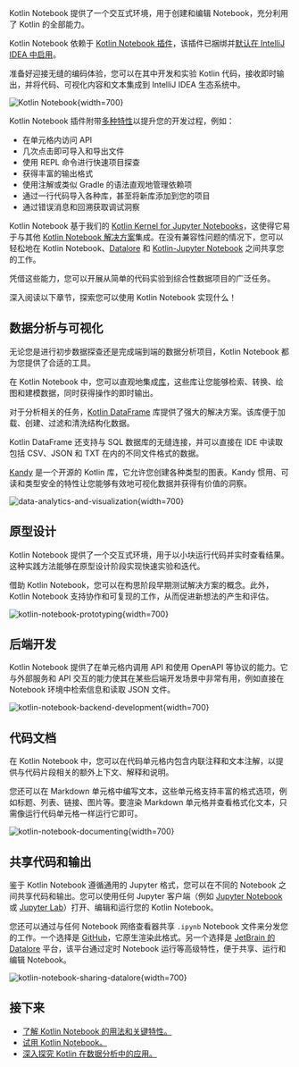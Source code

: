 [//]: # (title: Kotlin Notebook)

Kotlin Notebook 提供了一个交互式环境，用于创建和编辑 Notebook，充分利用了 Kotlin 的全部能力。

Kotlin Notebook 依赖于 [Kotlin Notebook 插件](https://plugins.jetbrains.com/plugin/16340-kotlin-notebook)，该插件已捆绑并[默认在 IntelliJ IDEA 中启用](kotlin-notebook-set-up-env.md)。

准备好迎接无缝的编码体验，您可以在其中开发和实验 Kotlin 代码，接收即时输出，并将代码、可视化内容和文本集成到 IntelliJ IDEA 生态系统中。

![Kotlin Notebook](data-analysis-notebook.gif){width=700}

Kotlin Notebook 插件附带[多种特性](https://www.jetbrains.com/help/idea/kotlin-notebook.html)以提升您的开发过程，例如：

* 在单元格内访问 API
* 几次点击即可导入和导出文件
* 使用 REPL 命令进行快速项目探查
* 获得丰富的输出格式
* 使用注解或类似 Gradle 的语法直观地管理依赖项
* 通过一行代码导入各种库，甚至将新库添加到您的项目
* 通过错误消息和回溯获取调试洞察

Kotlin Notebook 基于我们的 [Kotlin Kernel for Jupyter Notebooks](https://github.com/Kotlin/kotlin-jupyter?tab=readme-ov-file#kotlin-kernel-for-ipythonjupyter)，这使得它易于与其他 [Kotlin Notebook 解决方案](data-analysis-overview.md#notebooks)集成。在没有兼容性问题的情况下，您可以轻松地在 Kotlin Notebook、[Datalore](https://datalore.jetbrains.com/) 和 [Kotlin-Jupyter Notebook](https://github.com/Kotlin/kotlin-jupyter) 之间共享您的工作。

凭借这些能力，您可以开展从简单的代码实验到综合性数据项目的广泛任务。

深入阅读以下章节，探索您可以使用 Kotlin Notebook 实现什么！

## 数据分析与可视化

无论您是进行初步数据探查还是完成端到端的数据分析项目，Kotlin Notebook 都为您提供了合适的工具。

在 Kotlin Notebook 中，您可以直观地集成[库](data-analysis-libraries.md)，这些库让您能够检索、转换、绘图和建模数据，同时获得操作的即时输出。

对于分析相关的任务，[Kotlin DataFrame](https://kotlin.github.io/dataframe/overview.html) 库提供了强大的解决方案。该库便于加载、创建、过滤和清洗结构化数据。

Kotlin DataFrame 还支持与 SQL 数据库的无缝连接，并可以直接在 IDE 中读取包括 CSV、JSON 和 TXT 在内的不同文件格式的数据。

[Kandy](https://kotlin.github.io/kandy/welcome.html) 是一个开源的 Kotlin 库，它允许您创建各种类型的图表。Kandy 惯用、可读和类型安全的特性让您能够有效地可视化数据并获得有价值的洞察。

![data-analytics-and-visualization](data-analysis-kandy-example.png){width=700}

## 原型设计

Kotlin Notebook 提供了一个交互式环境，用于以小块运行代码并实时查看结果。这种实践方法能够在原型设计阶段实现快速实验和迭代。

借助 Kotlin Notebook，您可以在构思阶段早期测试解决方案的概念。此外，Kotlin Notebook 支持协作和可复现的工作，从而促进新想法的产生和评估。

![kotlin-notebook-prototyping](kotlin-notebook-prototyping.png){width=700}

## 后端开发

Kotlin Notebook 提供了在单元格内调用 API 和使用 OpenAPI 等协议的能力。它与外部服务和 API 交互的能力使其在某些后端开发场景中非常有用，例如直接在 Notebook 环境中检索信息和读取 JSON 文件。

![kotlin-notebook-backend-development](kotlin-notebook-backend-development.png){width=700}

## 代码文档

在 Kotlin Notebook 中，您可以在代码单元格内包含内联注释和文本注解，以提供与代码片段相关的额外上下文、解释和说明。

您还可以在 Markdown 单元格中编写文本，这些单元格支持丰富的格式选项，例如标题、列表、链接、图片等。要渲染 Markdown 单元格并查看格式化文本，只需像运行代码单元格一样运行它即可。

![kotlin-notebook-documenting](kotlin-notebook-documentation.png){width=700}

## 共享代码和输出

鉴于 Kotlin Notebook 遵循通用的 Jupyter 格式，您可以在不同的 Notebook 之间共享代码和输出。您可以使用任何 Jupyter 客户端（例如 [Jupyter Notebook](https://jupyter.org/) 或 [Jupyter Lab](https://jupyterlab.readthedocs.io/en/latest/)）打开、编辑和运行您的 Kotlin Notebook。

您还可以通过与任何 Notebook 网络查看器共享 `.ipynb` Notebook 文件来分发您的工作。一个选择是 [GitHub](https://github.com/)，它原生渲染此格式。另一个选择是 [JetBrain 的 Datalore](https://datalore.jetbrains.com/) 平台，该平台通过定时 Notebook 运行等高级特性，便于共享、运行和编辑 Notebook。

![kotlin-notebook-sharing-datalore](kotlin-notebook-sharing-datalore.png){width=700}

## 接下来

* [了解 Kotlin Notebook 的用法和关键特性。](https://www.jetbrains.com/help/idea/kotlin-notebook.html)
* [试用 Kotlin Notebook。](get-started-with-kotlin-notebooks.md)
* [深入探究 Kotlin 在数据分析中的应用。](data-analysis-overview.md)